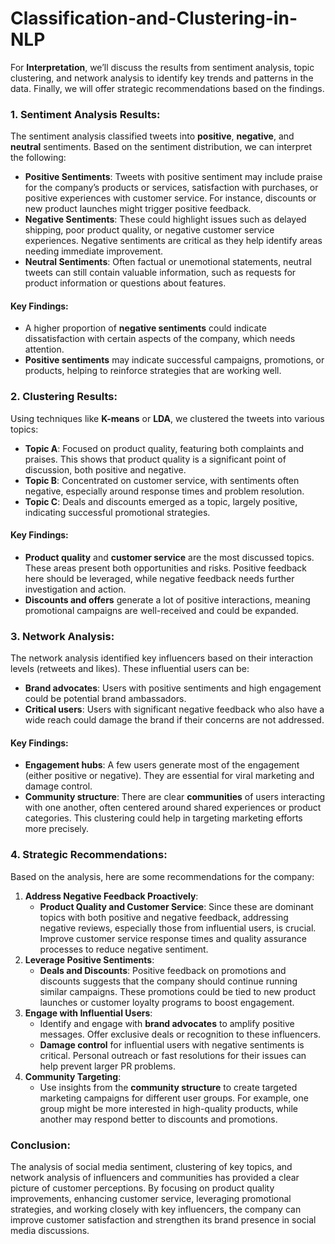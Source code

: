 # Classification-and-Clustering-in-NLP

For **Interpretation**, we’ll discuss the results from sentiment analysis, topic clustering, and network analysis to identify key trends and patterns in the data. Finally, we will offer strategic recommendations based on the findings.

### 1. **Sentiment Analysis Results**:
The sentiment analysis classified tweets into **positive**, **negative**, and **neutral** sentiments. Based on the sentiment distribution, we can interpret the following:
- **Positive Sentiments**: Tweets with positive sentiment may include praise for the company’s products or services, satisfaction with purchases, or positive experiences with customer service. For instance, discounts or new product launches might trigger positive feedback.
- **Negative Sentiments**: These could highlight issues such as delayed shipping, poor product quality, or negative customer service experiences. Negative sentiments are critical as they help identify areas needing immediate improvement.
- **Neutral Sentiments**: Often factual or unemotional statements, neutral tweets can still contain valuable information, such as requests for product information or questions about features.

#### Key Findings:
- A higher proportion of **negative sentiments** could indicate dissatisfaction with certain aspects of the company, which needs attention.
- **Positive sentiments** may indicate successful campaigns, promotions, or products, helping to reinforce strategies that are working well.

### 2. **Clustering Results**:
Using techniques like **K-means** or **LDA**, we clustered the tweets into various topics:
- **Topic A**: Focused on product quality, featuring both complaints and praises. This shows that product quality is a significant point of discussion, both positive and negative.
- **Topic B**: Concentrated on customer service, with sentiments often negative, especially around response times and problem resolution.
- **Topic C**: Deals and discounts emerged as a topic, largely positive, indicating successful promotional strategies.
  
#### Key Findings:
- **Product quality** and **customer service** are the most discussed topics. These areas present both opportunities and risks. Positive feedback here should be leveraged, while negative feedback needs further investigation and action.
- **Discounts and offers** generate a lot of positive interactions, meaning promotional campaigns are well-received and could be expanded.

### 3. **Network Analysis**:
The network analysis identified key influencers based on their interaction levels (retweets and likes). These influential users can be:
- **Brand advocates**: Users with positive sentiments and high engagement could be potential brand ambassadors.
- **Critical users**: Users with significant negative feedback who also have a wide reach could damage the brand if their concerns are not addressed.

#### Key Findings:
- **Engagement hubs**: A few users generate most of the engagement (either positive or negative). They are essential for viral marketing and damage control.
- **Community structure**: There are clear **communities** of users interacting with one another, often centered around shared experiences or product categories. This clustering could help in targeting marketing efforts more precisely.

### 4. **Strategic Recommendations**:
Based on the analysis, here are some recommendations for the company:
1. **Address Negative Feedback Proactively**:
   - **Product Quality and Customer Service**: Since these are dominant topics with both positive and negative feedback, addressing negative reviews, especially those from influential users, is crucial. Improve customer service response times and quality assurance processes to reduce negative sentiment.
2. **Leverage Positive Sentiments**:
   - **Deals and Discounts**: Positive feedback on promotions and discounts suggests that the company should continue running similar campaigns. These promotions could be tied to new product launches or customer loyalty programs to boost engagement.
3. **Engage with Influential Users**:
   - Identify and engage with **brand advocates** to amplify positive messages. Offer exclusive deals or recognition to these influencers.
   - **Damage control** for influential users with negative sentiments is critical. Personal outreach or fast resolutions for their issues can help prevent larger PR problems.
4. **Community Targeting**:
   - Use insights from the **community structure** to create targeted marketing campaigns for different user groups. For example, one group might be more interested in high-quality products, while another may respond better to discounts and promotions.

### Conclusion:
The analysis of social media sentiment, clustering of key topics, and network analysis of influencers and communities has provided a clear picture of customer perceptions. By focusing on product quality improvements, enhancing customer service, leveraging promotional strategies, and working closely with key influencers, the company can improve customer satisfaction and strengthen its brand presence in social media discussions.


